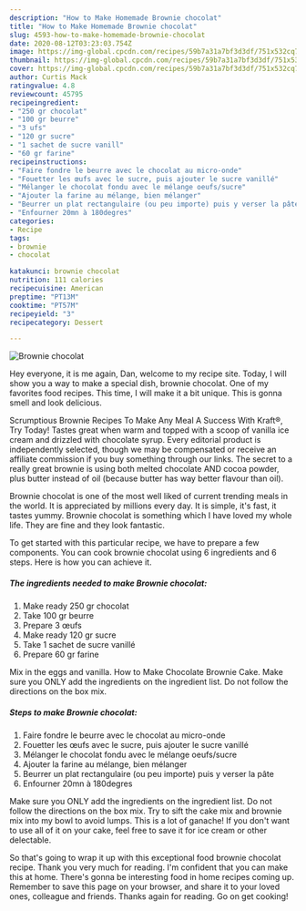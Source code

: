 ```yaml
---
description: "How to Make Homemade Brownie chocolat"
title: "How to Make Homemade Brownie chocolat"
slug: 4593-how-to-make-homemade-brownie-chocolat
date: 2020-08-12T03:23:03.754Z
image: https://img-global.cpcdn.com/recipes/59b7a31a7bf3d3df/751x532cq70/brownie-chocolat-photo-principale-de-la-recette.jpg
thumbnail: https://img-global.cpcdn.com/recipes/59b7a31a7bf3d3df/751x532cq70/brownie-chocolat-photo-principale-de-la-recette.jpg
cover: https://img-global.cpcdn.com/recipes/59b7a31a7bf3d3df/751x532cq70/brownie-chocolat-photo-principale-de-la-recette.jpg
author: Curtis Mack
ratingvalue: 4.8
reviewcount: 45795
recipeingredient:
- "250 gr chocolat"
- "100 gr beurre"
- "3 ufs"
- "120 gr sucre"
- "1 sachet de sucre vanill"
- "60 gr farine"
recipeinstructions:
- "Faire fondre le beurre avec le chocolat au micro-onde"
- "Fouetter les œufs avec le sucre, puis ajouter le sucre vanillé"
- "Mélanger le chocolat fondu avec le mélange oeufs/sucre"
- "Ajouter la farine au mélange, bien mélanger"
- "Beurrer un plat rectangulaire (ou peu importe) puis y verser la pâte"
- "Enfourner 20mn à 180degres"
categories:
- Recipe
tags:
- brownie
- chocolat

katakunci: brownie chocolat 
nutrition: 111 calories
recipecuisine: American
preptime: "PT13M"
cooktime: "PT57M"
recipeyield: "3"
recipecategory: Dessert

---
```



![Brownie chocolat](https://img-global.cpcdn.com/recipes/59b7a31a7bf3d3df/751x532cq70/brownie-chocolat-photo-principale-de-la-recette.jpg)

Hey everyone, it is me again, Dan, welcome to my recipe site. Today, I will show you a way to make a special dish, brownie chocolat. One of my favorites food recipes. This time, I will make it a bit unique. This is gonna smell and look delicious.

Scrumptious Brownie Recipes To Make Any Meal A Success With Kraft®, Try Today! Tastes great when warm and topped with a scoop of vanilla ice cream and drizzled with chocolate syrup. Every editorial product is independently selected, though we may be compensated or receive an affiliate commission if you buy something through our links. The secret to a really great brownie is using both melted chocolate AND cocoa powder, plus butter instead of oil (because butter has way better flavour than oil).

Brownie chocolat is one of the most well liked of current trending meals in the world. It is appreciated by millions every day. It is simple, it's fast, it tastes yummy. Brownie chocolat is something which I have loved my whole life. They are fine and they look fantastic.


To get started with this particular recipe, we have to prepare a few components. You can cook brownie chocolat using 6 ingredients and 6 steps. Here is how you can achieve it.

<!--inarticleads1-->

##### The ingredients needed to make Brownie chocolat:

1. Make ready 250 gr chocolat
1. Take 100 gr beurre
1. Prepare 3 œufs
1. Make ready 120 gr sucre
1. Take 1 sachet de sucre vanillé
1. Prepare 60 gr farine


Mix in the eggs and vanilla. How to Make Chocolate Brownie Cake. Make sure you ONLY add the ingredients on the ingredient list. Do not follow the directions on the box mix. 

<!--inarticleads2-->

##### Steps to make Brownie chocolat:

1. Faire fondre le beurre avec le chocolat au micro-onde
1. Fouetter les œufs avec le sucre, puis ajouter le sucre vanillé
1. Mélanger le chocolat fondu avec le mélange oeufs/sucre
1. Ajouter la farine au mélange, bien mélanger
1. Beurrer un plat rectangulaire (ou peu importe) puis y verser la pâte
1. Enfourner 20mn à 180degres


Make sure you ONLY add the ingredients on the ingredient list. Do not follow the directions on the box mix. Try to sift the cake mix and brownie mix into my bowl to avoid lumps. This is a lot of ganache! If you don&#39;t want to use all of it on your cake, feel free to save it for ice cream or other delectable. 

So that's going to wrap it up with this exceptional food brownie chocolat recipe. Thank you very much for reading. I'm confident that you can make this at home. There's gonna be interesting food in home recipes coming up. Remember to save this page on your browser, and share it to your loved ones, colleague and friends. Thanks again for reading. Go on get cooking!
